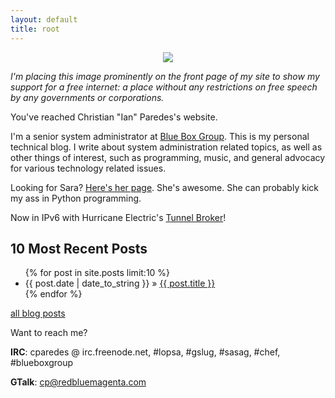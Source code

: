 ```yaml
---
layout: default
title: root
---
```


<center><a href="https://www.eff.org/pages/say-no-to-online-censorship"><img src="https://w2.eff.org/images/no_censorship_button.jpg"></a></center>

*I'm placing this image prominently on the front page of my site to show my support for a free internet: a place without any restrictions on free speech by any governments or corporations.*

You've reached Christian "Ian" Paredes's website.

I'm a senior system administrator at [Blue Box Group].  This is my personal
technical blog.  I write about system administration related topics, as well
as other things of interest, such as programming, music, and general
advocacy for various technology related issues.

Looking for Sara?  [Here's her page].  She's awesome.  She can probably kick
my ass in Python programming.

Now in IPv6 with Hurricane Electric's [Tunnel Broker](http://tunnelbroker.net)!

10 Most Recent Posts
--------------------

<ul>
{% for post in site.posts limit:10 %}
  <li><span>{{ post.date | date_to_string }}</span> &raquo; <a href="{{ post.url }}">{{ post.title }}</a></li>
{% endfor %}
</ul>

[all blog posts]

Want to reach me?

**IRC**: cparedes @ irc.freenode.net, #lopsa, #gslug, #sasag, #chef, #blueboxgroup

**GTalk**: cp@redbluemagenta.com

[Blue Box Group]: http://blueboxgrp.com
[all blog posts]: /archive.html
[Here's her page]: http://sara.redbluemagenta.com/
